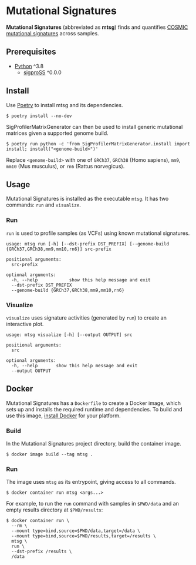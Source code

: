 # Mutational Signatures

**Mutational Signatures** (abbreviated as **mtsg**) finds and quantifies [COSMIC
mutational signatures] across samples.

[COSMIC mutational signatures]: https://cancer.sanger.ac.uk/cosmic/signatures

## Prerequisites

  * [Python] ^3.8
    * [sigproSS] ^0.0.0

[Python]: https://www.python.org/
[sigproSS]: https://github.com/AlexandrovLab/SigProfilerSingleSample

## Install

Use [Poetry] to install mtsg and its dependencies.

```
$ poetry install --no-dev
```

SigProfilerMatrixGenerator can then be used to install generic mutational
matrices given a supported genome build.

```
$ poetry run python -c 'from SigProfilerMatrixGenerator.install import install; install("<genome-build>")'
```

Replace `<genome-build>` with one of `GRCh37`, `GRCh38` (Homo sapiens),
`mm9`, `mm10` (Mus musculus), or `rn6` (Rattus norvegicus).

[Poetry]: http://python-poetry.org/

## Usage

Mutational Signatures is installed as the executable `mtsg`. It has two
commands: `run` and `visualize`.

### Run

`run` is used to profile samples (as VCFs) using known mutational signatures.

```
usage: mtsg run [-h] [--dst-prefix DST_PREFIX] [--genome-build {GRCh37,GRCh38,mm9,mm10,rn6}] src-prefix

positional arguments:
  src-prefix

optional arguments:
  -h, --help            show this help message and exit
  --dst-prefix DST_PREFIX
  --genome-build {GRCh37,GRCh38,mm9,mm10,rn6}
```

### Visualize

`visualize` uses signature activities (generated by `run`) to create an
interactive plot.

```
usage: mtsg visualize [-h] [--output OUTPUT] src

positional arguments:
  src

optional arguments:
  -h, --help       show this help message and exit
  --output OUTPUT
```

## Docker

Mutational Signatures has a `Dockerfile` to create a Docker image, which sets
up and installs the required runtime and dependencies. To build and use this
image, [install Docker](https://docs.docker.com/install) for your platform.

### Build

In the Mutational Signatures project directory, build the container image.

```
$ docker image build --tag mtsg .
```

### Run

The image uses `mtsg` as its entrypoint, giving access to all commands.

```
$ docker container run mtsg <args...>
```

For example, to run the `run` command with samples in `$PWD/data` and an empty
results directory at `$PWD/results`:

```
$ docker container run \
  --rm \
  --mount type=bind,source=$PWD/data,target=/data \
  --mount type=bind,source=$PWD/results,target=/results \
  mtsg \
  run \
  --dst-prefix /results \
  /data
```
